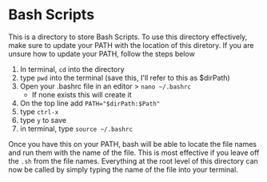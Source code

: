 # Bash Scripts

This is a directory to store Bash Scripts. To use this directory effectively, 
make sure to update your PATH with the location of this diretory. If you are 
unsure how to update your PATH, follow the steps below

1. In terminal, `cd` into the directory
2. type `pwd` into the terminal (save this, I'll refer to this as $dirPath)
3. Open your .bashrc file in an editor > `nano ~/.bashrc`
    - If none exists this will create it
4. On the top line add `PATH="$dirPath:$Path"`
5. type `ctrl-x`
6. type `y` to save
7. in terminal, type `source ~/.bashrc`

Once you have this on your PATH, bash will be able to locate the file names and
run them with the name of the file. This is most effective if you leave off the
`.sh` from the file names. Everything at the root level of this directory can 
now be called by simply typing the name of the file into your terminal.
